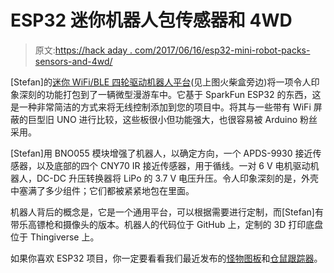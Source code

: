 # ESP32 迷你机器人包传感器和 4WD

> 原文:[https://hack aday . com/2017/06/16/esp32-mini-robot-packs-sensors-and-4wd/](https://hackaday.com/2017/06/16/esp32-mini-robot-packs-sensors-and-4wd/)

[Stefan]的[迷你 WiFi/BLE 四轮驱动机器人平台](https://hackaday.io/project/25430-mini-wifible-4wd-robot-platform)(见上图火柴盒旁边)将一项令人印象深刻的功能打包到了一辆微型漫游车中。它基于 SparkFun ESP32 的东西，这是一种非常简洁的方式来将无线控制添加到您的项目中。将其与一些带有 WiFi 屏蔽的巨型旧 UNO 进行比较，这些板很小但功能强大，也很容易被 Arduino 粉丝采用。

[Stefan]用 BNO055 模块增强了机器人，以确定方向，一个 APDS-9930 接近传感器，以及底部的四个 CNY70 IR 接近传感器，用于循线。一对 6 V 电机驱动机器人，DC-DC 升压转换器将 LiPo 的 3.7 V 电压升压。令人印象深刻的是，外壳中塞满了多少组件；它们都被紧紧地包在里面。

机器人背后的概念是，它是一个通用平台，可以根据需要进行定制，而[Stefan]有带乐高镖枪和摄像头的版本。机器人的代码位于 GitHub 上，定制的 3D 打印底盘位于 Thingiverse 上。

如果你喜欢 ESP32 项目，你一定要看看我们最近发布的[怪物图板](http://hackaday.com/2017/05/28/esp32-monster-and-getting-started-quickly/)和[仓鼠跟踪器](http://hackaday.com/2017/05/27/esp32-hamster-wheel-tracker-tweets-workout-stats/)。